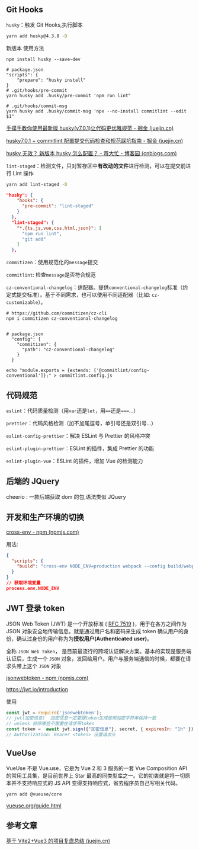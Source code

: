 ## Git Hooks

`husky`：触发 Git Hooks,执行脚本

```bash
yarn add husky@4.3.8 -D
```

新版本 使用方法

```
npm install husky --save-dev

# package.json
"scripts": {
    "prepare": "husky install"
}
# .git/hooks/pre-commit
yarn husky add .husky/pre-commit 'npm run lint"

# .git/hooks/commit-msg
yarn husky add .husky/commit-msg 'npx --no-install commitlint --edit $1"

```

[手摸手教你使用最新版 husky(v7.0.1)让代码更优雅规范 - 掘金 (juejin.cn)](https://juejin.cn/post/6982192362583752741)

[husky7.0.1 + commitlint 配置提交代码检查和规范踩坑指南 - 掘金 (juejin.cn)](https://juejin.cn/post/6988116616923840549#heading-2)

[husky 无效？ 新版本 husky 怎么配置？ - 蒋大忙 - 博客园 (cnblogs.com)](https://www.cnblogs.com/ly0612/p/15545803.html)

`lint-staged`：检测文件，只对暂存区中**有改动的文件**进行检测，可以在提交前进行 Lint 操作

```bash
yarn add lint-staged -D
```

```json
"husky": {
    "hooks": {
      "pre-commit": "lint-staged"
    }
  },
  "lint-staged": {
    "*.{ts,js,vue,css,html,json}": [
      "npm run lint",
      "git add"
    ]
  },
```

`commitizen`：使用规范化的`message`提交

`commitlint`: 检查`message`是否符合规范

`cz-conventional-changelog`：适配器。提供`conventional-changelog`标准（约定式提交标准）。基于不同需求，也可以使用不同适配器（比如: `cz-customizable`）。

```
# https://github.com/commitizen/cz-cli
npm i commitizen cz-conventional-changelog


# package.json
  "config": {
    "commitizen": {
      "path": "cz-conventional-changelog"
    }
  }

echo "module.exports = {extends: ['@commitlint/config-conventional']};" > commitlint.config.js
```

## 代码规范

`eslint`：代码质量检测（用`var`还是`let`，用`==`还是`===`...）

`prettier`：代码风格检测（加不加尾逗号，单引号还是双引号...）

`eslint-config-prettier`：解决 ESLint 与 Prettier 的风格冲突

`eslint-plugin-prettier`：ESLint 的插件，集成 Prettier 的功能

`eslint-plugin-vue`：ESLint 的插件，增加 Vue 的检测能力

## 后端的 JQuery

cheerio : 一款后端获取 dom 的包,语法类似 JQuery

## 开发和生产环境的切换

[cross-env - npm (npmjs.com)](https://www.npmjs.com/package/cross-env)

用法:

```json
{
  "scripts": {
    "build": "cross-env NODE_ENV=production webpack --config build/webpack.config.js"
  }
}
// 获取环境变量
process.env.NODE_ENV
```

## JWT 登录 token

JSON Web Token (JWT) 是一个开放标准 ( [RFC 7519](https://tools.ietf.org/html/rfc7519) )，用于在各方之间作为 JSON 对象安全地传输信息。就是通过用户名和密码来生成 token 确认用户的身份，确认过身份的用户称为为**授权用户(Authenticated user)**。

全称 `JSON Web Token`， 是目前最流行的跨域认证解决方案。基本的实现是服务端认证后，生成一个 `JSON` 对象，发回给用户。用户与服务端通信的时候，都要在请求头带上这个 `JSON` 对象

[jsonwebtoken - npm (npmjs.com)](https://www.npmjs.com/package/jsonwebtoken)

<https://jwt.io/introduction>

使用

```js
const jwt = require('jsonwebtoken');
// jwt(加密信息)  加密信息一定要跟token生成使用加密字符串保持一致
// unless 排除哪些不需要在请求带token
const token =  await jwt.sign({"加密信息"}, secret, { expiresIn: "1h" });
// Authorization: Bearer <token> 设置请求头
```

## VueUse

VueUse 不是 Vue.use，它是为 Vue 2 和 3 服务的一套 Vue Composition API 的常用工具集，是目前世界上 Star 最高的同类型库之一。它的初衷就是将一切原本并不支持响应式的 JS API 变得支持响应式，省去程序员自己写相关代码。

```bash
yarn add @vueuse/core
```

[vueuse.org/guide.html](https://link.juejin.cn/?target=https%3A%2F%2Flinks.jianshu.com%2Fgo%3Fto%3Dhttps%3A%2F%2Fvueuse.org%2Fguide.html)

## 参考文章

[基于 Vite2+Vue3 的项目复盘总结 (juejin.cn)](https://juejin.cn/post/6969758357288648718)
